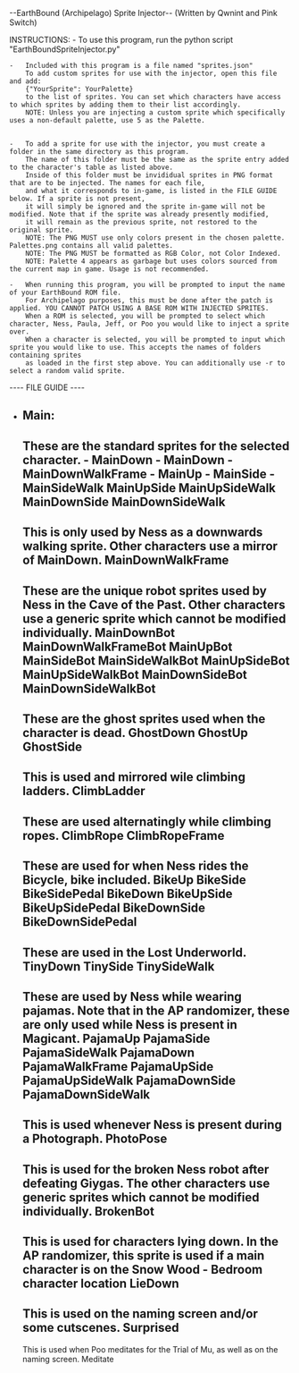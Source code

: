 --EarthBound (Archipelago) Sprite Injector--
(Written by Qwnint and Pink Switch)


INSTRUCTIONS:
	- To use this program, run the python script "EarthBoundSpriteInjector.py"

	-	Included with this program is a file named "sprites.json"
		To add custom sprites for use with the injector, open this file and add:
		{"YourSprite": YourPalette}
		to the list of sprites. You can set which characters have access to which sprites by adding them to their list accordingly.
		NOTE: Unless you are injecting a custom sprite which specifically uses a non-default palette, use 5 as the Palette.

	
	-	To add a sprite for use with the injector, you must create a folder in the same directory as this program.
		The name of this folder must be the same as the sprite entry added to the character's table as listed above.
		Inside of this folder must be invididual sprites in PNG format that are to be injected. The names for each file,
		and what it corresponds to in-game, is listed in the FILE GUIDE below. If a sprite is not present,
		it will simply be ignored and the sprite in-game will not be modified. Note that if the sprite was already presently modified,
		it will remain as the previous sprite, not restored to the original sprite.
		NOTE: The PNG MUST use only colors present in the chosen palette. Palettes.png contains all valid palettes.
		NOTE: The PNG MUST be formatted as RGB Color, not Color Indexed.
		NOTE: Palette 4 appears as garbage but uses colors sourced from the current map in game. Usage is not recommended.
		
	-	When running this program, you will be prompted to input the name of your EarthBound ROM file.
		For Archipelago purposes, this must be done after the patch is applied. YOU CANNOT PATCH USING A BASE ROM WITH INJECTED SPRITES.
		When a ROM is selected, you will be prompted to select which character, Ness, Paula, Jeff, or Poo you would like to inject a sprite over.
		When a character is selected, you will be prompted to input which sprite you would like to use. This accepts the names of folders containing sprites
		as loaded in the first step above. You can additionally use -r to select a random valid sprite.


---- FILE GUIDE ----
 - Main:
	---------
	These are the standard sprites for the selected character.
		- MainDown
		- MainDown
		- MainDownWalkFrame
		- MainUp
		- MainSide
		- MainSideWalk
		MainUpSide
		MainUpSideWalk
		MainDownSide
		MainDownSideWalk
	--------
	This is only used by Ness as a downwards walking sprite. Other characters use a mirror of MainDown.
		MainDownWalkFrame
	--------
	These are the unique robot sprites used by Ness in the Cave of the Past.
	Other characters use a generic sprite which cannot be modified individually.
		MainDownBot
        MainDownWalkFrameBot
        MainUpBot
        MainSideBot
        MainSideWalkBot
        MainUpSideBot
        MainUpSideWalkBot
        MainDownSideBot
        MainDownSideWalkBot
	--------
	These are the ghost sprites used when the character is dead.
		GhostDown
        GhostUp
        GhostSide
	--------
	This is used and mirrored wile climbing ladders.
		ClimbLadder
	-------
	These are used alternatingly while climbing ropes.
		ClimbRope
        ClimbRopeFrame
	-------
	These are used for when Ness rides the Bicycle, bike included.
        BikeUp
        BikeSide
        BikeSidePedal
        BikeDown
        BikeUpSide
        BikeUpSidePedal
        BikeDownSide
        BikeDownSidePedal
	-------
	These are used in the Lost Underworld.
		TinyDown
		TinySide
		TinySideWalk
	-------
	These are used by Ness while wearing pajamas. Note that in the AP randomizer, these are only used while Ness is present in Magicant.
        PajamaUp
        PajamaSide
        PajamaSideWalk
        PajamaDown
        PajamaWalkFrame
        PajamaUpSide
        PajamaUpSideWalk
        PajamaDownSide
        PajamaDownSideWalk
	-------
	This is used whenever Ness is present during a Photograph.
        PhotoPose
	-------
	This is used for the broken Ness robot after defeating Giygas. The other characters use generic sprites which cannot be modified individually.
        BrokenBot
	-------
	This is used for characters lying down. In the AP randomizer, this sprite is used if a main character is on the Snow Wood - Bedroom character location
        LieDown
	-------
	This is used on the naming screen and/or some cutscenes.
        Surprised
	-------
	This is used when Poo meditates for the Trial of Mu, as well as on the naming screen.
		Meditate
